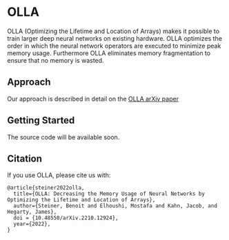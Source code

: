 # OLLA

OLLA (Optimizing the Lifetime and Location of Arrays) makes it possible to train larger deep neural networks on existing hardware. OLLA optimizes the order in which the neural network operators are executed to minimize peak memory usage. Furthermore OLLA eliminates memory fragmentation to ensure that no memory is wasted.

## Approach
 
Our approach is described in detail on the [OLLA arXiv paper](https://arxiv.org/abs/2210.12924)

## Getting Started

The source code will be available soon. 

## Citation

If you use OLLA, please cite us with:

```text
@article{steiner2022olla,
  title={OLLA: Decreasing the Memory Usage of Neural Networks by Optimizing the Lifetime and Location of Arrays},
  author={Steiner, Benoit and Elhoushi, Mostafa and Kahn, Jacob, and Hegarty, James},
  doi = {10.48550/arXiv.2210.12924},
  year={2022},
}
```
